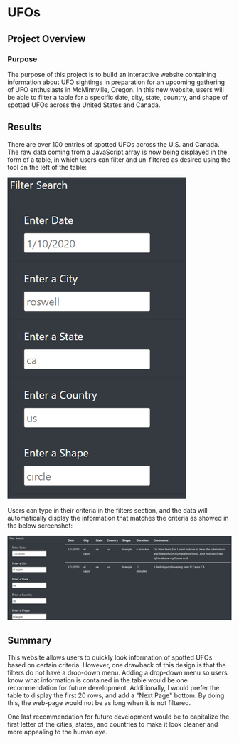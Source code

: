 # UFOs

## Project Overview

### Purpose
The purpose of this project is to build an interactive website containing information about UFO sightings in preparation for an upcoming gathering of UFO enthusiasts in McMinnville, Oregon.
In this new website, users will be able to filter a table for a specific date, city, state, country, and shape of spotted UFOs across the United States and Canada.

## Results

There are over 100 entries of spotted UFOs across the U.S. and Canada. The raw data coming from a JavaScript array is now being displayed in the form of a table, in which users can filter and un-filtered as desired using the tool on the left of the table:

![](Resources/Filters.PNG)

Users can type in their criteria in the filters section, and the data will automatically display the information that matches the criteria as showed in the below screenshot:

![](Resources/Filtered.PNG)



## Summary

This website allows users to quickly look information of spotted UFOs based on certain criteria. However, one drawback of this design is that the filters do not have a drop-down menu. Adding a drop-down menu so users know what information is contained in the table would be one recommendation for future development. Additionally, I would prefer the table to display the first 20 rows, and add a "Next Page" bottom. By doing this, the web-page would not be as long when it is not filtered.

One last recommendation for future development would be to capitalize the first letter of the cities, states, and countries to make it look cleaner and more appealing to the human eye. 

